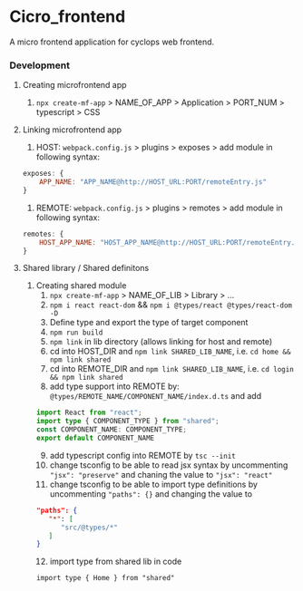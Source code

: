 # Cicro_frontend

A micro frontend application for cyclops web frontend.

### Development

1. Creating microfrontend app
   1. `npx create-mf-app` > NAME_OF_APP > Application > PORT_NUM > typescript > CSS

2. Linking microfrontend app
   1. HOST: `webpack.config.js` > plugins > exposes > add module in following syntax:
   ```js
   exposes: {
       APP_NAME: "APP_NAME@http://HOST_URL:PORT/remoteEntry.js"
   }
   ```
   1. REMOTE: `webpack.config.js` > plugins > remotes > add module in following syntax:
   ```js
   remotes: {
       HOST_APP_NAME: "HOST_APP_NAME@http://HOST_URL:PORT/remoteEntry.js"
   }
   ```

3. Shared library / Shared definitons
   1. Creating shared module
      1. `npx create-mf-app` > NAME_OF_LIB > Library > ...
      2. `npm i react react-dom` && `npm i @types/react @types/react-dom -D`
      3. Define type and export the type of target component
      4. `npm run build`
      5. `npm link` in lib directory (allows linking for host and remote)
      6. cd into HOST_DIR and `npm link SHARED_LIB_NAME`, i.e. `cd home && npm link shared`
      7. cd into REMOTE_DIR and `npm link SHARED_LIB_NAME`, i.e. `cd login && npm link shared`
      8. add type support into REMOTE by: `@types/REMOTE_NAME/COMPONENT_NAME/index.d.ts` and add
      ```typescript
      import React from "react";
      import type { COMPONENT_TYPE } from "shared";
      const COMPONENT_NAME: COMPONENT_TYPE;
      export default COMPONENT_NAME
      ```
      9. add typescript config into REMOTE by `tsc --init`
      10. change tsconfig to be able to read jsx syntax by uncommenting `"jsx": "preserve"` and chaning the value to `"jsx": "react"`
      11. change tsconfig to be able to import type definitions by uncommenting `"paths": {}` and changing the value to
      ```json
      "paths": {
         "*": [
            "src/@types/*"
         ]
      }
      ```
      12. import type from shared lib in code
      ```tsx
      import type { Home } from "shared"
      ```